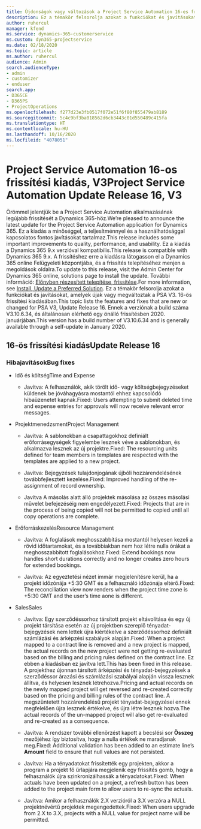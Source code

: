 ```yaml
---
title: Újdonságok vagy változások a Project Service Automation 16-es frissítési kiadásának V3 változatában
description: Ez a témakör felsorolja azokat a funkciókat és javításokat, amelyek elérhetők a Project Service Automation V3. 16-os frissítési kiadásában.
author: ruhercul
manager: kfend
ms.service: dynamics-365-customerservice
ms.custom: dyn365-projectservice
ms.date: 02/18/2020
ms.topic: article
ms.author: ruhercul
audience: Admin
search.audienceType:
- admin
- customizer
- enduser
search.app:
- D365CE
- D365PS
- ProjectOperations
ms.openlocfilehash: f277d23e3fb0517f072e51f6f80f855479ab8189
ms.sourcegitcommit: 5c4c9bf3ba018562d6cb3443c01d550489c415fa
ms.translationtype: HT
ms.contentlocale: hu-HU
ms.lasthandoff: 10/16/2020
ms.locfileid: "4078051"
---
```

# <a name="project-service-automation-update-release-16-v3"></a><span data-ttu-id="572a5-103">Project Service Automation 16-os frissítési kiadás, V3</span><span class="sxs-lookup"><span data-stu-id="572a5-103">Project Service Automation Update Release 16, V3</span></span>

<span data-ttu-id="572a5-104">Örömmel jelentjük be a Project Service Automation alkalmazásának legújabb frissítését a Dynamics 365-höz.</span><span class="sxs-lookup"><span data-stu-id="572a5-104">We’re pleased to announce the latest update for the Project Service Automation application for Dynamics 365.</span></span> <span data-ttu-id="572a5-105">Ez a kiadás a minőséggel, a teljesítménnyel és a használhatósággal kapcsolatos fontos javításokat tartalmaz.</span><span class="sxs-lookup"><span data-stu-id="572a5-105">This release includes some important improvements to quality, performance, and usability.</span></span>  <span data-ttu-id="572a5-106">Ez a kiadás a Dynamics 365 9.x verzióval kompatibilis.</span><span class="sxs-lookup"><span data-stu-id="572a5-106">This release is compatible with Dynamics 365 9.x.</span></span> <span data-ttu-id="572a5-107">A frissítéshez erre a kiadásra látogasson el a Dynamics 365 online Felügyeleti központjába, és a frissítés telepítéséhez menjen a megoldások oldalra.</span><span class="sxs-lookup"><span data-stu-id="572a5-107">To update to this release, visit the Admin Center for Dynamics 365 online, solutions page to install the update.</span></span> <span data-ttu-id="572a5-108">További információ: [Előnyben részesített telepítése, frissítése](https://docs.microsoft.com/dynamics365/project-service/upgrade-psa-home-page).</span><span class="sxs-lookup"><span data-stu-id="572a5-108">For more information, see [Install, Update a Preferred Solution](https://docs.microsoft.com/dynamics365/project-service/upgrade-psa-home-page).</span></span>
<span data-ttu-id="572a5-109">Ez a témakör felsorolja azokat a funkciókat és javításokat, amelyek újak vagy megváltoztak a PSA V3. 16-ös frissítési kiadásában.</span><span class="sxs-lookup"><span data-stu-id="572a5-109">This topic lists the features and fixes that are new or changed for PSA V3, Update Release 16.</span></span> <span data-ttu-id="572a5-110">Ennek a verziónak a build száma V3.10.6.34, és általánosan elérhető egy önálló frissítésben 2020. januárjában.</span><span class="sxs-lookup"><span data-stu-id="572a5-110">This version has a build number of V3.10.6.34 and is generally available through a self-update in January 2020.</span></span>


## <a name="update-release-16"></a><span data-ttu-id="572a5-111">16-ös frissítési kiadás</span><span class="sxs-lookup"><span data-stu-id="572a5-111">Update Release 16</span></span>

### <a name="bug-fixes"></a><span data-ttu-id="572a5-112">Hibajavítások</span><span class="sxs-lookup"><span data-stu-id="572a5-112">Bug fixes</span></span>

-   <span data-ttu-id="572a5-113">Idő és költség</span><span class="sxs-lookup"><span data-stu-id="572a5-113">Time and Expense</span></span>

    -   <span data-ttu-id="572a5-114">Javítva: A felhasználók, akik törölt idő- vagy költségbejegyzéseket küldenek be jóváhagyásra mostantól ehhez kapcsolódó hibaüzenetet kapnak.</span><span class="sxs-lookup"><span data-stu-id="572a5-114">Fixed: Users attempting to submit deleted time and expense entries for approvals will now receive relevant error messages.</span></span>

-   <span data-ttu-id="572a5-115">Projektmenedzsment</span><span class="sxs-lookup"><span data-stu-id="572a5-115">Project Management</span></span>

    -   <span data-ttu-id="572a5-116">Javítva: A sablonokban a csapattagokhoz definiált erőforrásegységek figyelembe lesznek véve a sablonokban, és alkalmazva lesznek az új projektre.</span><span class="sxs-lookup"><span data-stu-id="572a5-116">Fixed: The resourcing units defined for team members in templates are respected with the templates are applied to a new project.</span></span>

    -   <span data-ttu-id="572a5-117">Javítva: Bejegyzések tulajdonjogának újbóli hozzárendelésének továbbfejlesztett kezelése.</span><span class="sxs-lookup"><span data-stu-id="572a5-117">Fixed: Improved handling of the re-assignment of record ownership.</span></span>

    -   <span data-ttu-id="572a5-118">Javítva A másolás alatt álló projektek másolása az összes másolási művelet befejezéséig nem engedélyezett.</span><span class="sxs-lookup"><span data-stu-id="572a5-118">Fixed: Projects that are in the process of being copied will not be permitted to copied until all copy operations are complete.</span></span>

-   <span data-ttu-id="572a5-119">Erőforráskezelés</span><span class="sxs-lookup"><span data-stu-id="572a5-119">Resource Management</span></span>

    -   <span data-ttu-id="572a5-120">Javítva: A foglalások meghosszabbítása mostantól helyesen kezeli a rövid időtartamokat, és a továbbiakban nem hoz létre nulla órákat a meghosszabbított foglalásokhoz.</span><span class="sxs-lookup"><span data-stu-id="572a5-120">Fixed: Extend bookings now handles short durations correctly and no longer creates zero hours for extended bookings.</span></span>

    -   <span data-ttu-id="572a5-121">Javítva: Az egyeztetési nézet immár megjelenítésre kerül, ha a projekt időzónája +5:30 GMT és a felhasználó időzónája eltérő.</span><span class="sxs-lookup"><span data-stu-id="572a5-121">Fixed: The reconciliation view now renders when the project time zone is +5:30 GMT and the user’s time aone is different.</span></span>

-   <span data-ttu-id="572a5-122">Sales</span><span class="sxs-lookup"><span data-stu-id="572a5-122">Sales</span></span>

    -   <span data-ttu-id="572a5-123">Javítva: Egy szerződéssorhoz társított projekt eltávolítása és egy új projekt társítása esetén az új projektben szereplő tényadat-bejegyzések nem lettek újra kiértékelve a szerződéssorhoz definiált számlázási és árképzési szabályok alapján.</span><span class="sxs-lookup"><span data-stu-id="572a5-123">Fixed: When a project mapped to a contract line is removed and a new project is mapped, the actual records on the new project were not getting re-evaluated based on the billing and pricing rules defined on the contract line.</span></span> <span data-ttu-id="572a5-124">Ez ebben a kiadásban ez javítva lett.</span><span class="sxs-lookup"><span data-stu-id="572a5-124">This has been fixed in this release.</span></span> <span data-ttu-id="572a5-125">A projekthez újonnan társított árképzési és tényadat-bejegyzések a szerződéssor árazási és számlázási szabályai alapján vissza lesznek állítva, és helyesen lesznek létrehozva.</span><span class="sxs-lookup"><span data-stu-id="572a5-125">Pricing and actual records on the newly mapped project will get reversed and re-created correctly based on the pricing and billing rules of the contract line.</span></span> <span data-ttu-id="572a5-126">A megszüntetett hozzárendelésű projekt tényadat-bejegyzései ennek megfelelően újra lesznek értékelve, és újra létre lesznek hozva.</span><span class="sxs-lookup"><span data-stu-id="572a5-126">The actual records of the un-mapped project will also get re-evaluated and re-created as a consequence.</span></span>

    -   <span data-ttu-id="572a5-127">Javítva: A rendszer további ellenőrzést kapott a becslési sor **Összeg** mezőjéhez így biztosítva, hogy a nulla értékek ne maradjanak meg.</span><span class="sxs-lookup"><span data-stu-id="572a5-127">Fixed: Additional validation has been added to an estimate line’s **Amount** field to ensure that null values are not persisted.</span></span>

    -   <span data-ttu-id="572a5-128">Javítva: Ha a tényadatokat frissítették egy projekten, akkor a program a projekt fő űrlapjára megjelenik egy frissítés gomb, hogy a felhasználók újra szinkronizálhassák a tényadatokat.</span><span class="sxs-lookup"><span data-stu-id="572a5-128">Fixed: When actuals have been updated on a project, a refresh button has been added to the project main form to allow users to re-sync the actuals.</span></span>

    -   <span data-ttu-id="572a5-129">Javítva: Amikor a felhasználók 2.X verzióról a 3.X verzóra a NULL projektnévértű projektek megengedettek.</span><span class="sxs-lookup"><span data-stu-id="572a5-129">Fixed: When users upgrade from 2.X to 3.X, projects with a NULL value for project name will be permitted.</span></span>

